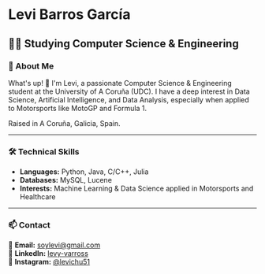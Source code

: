 # Levi Barros García
## 🧑‍🎓 Studying Computer Science & Engineering

### 🚀 About Me
What's up! 👋 I'm Levi, a passionate Computer Science & Engineering student at the University of A Coruña (UDC). I have a deep interest in Data Science, Artificial Intelligence, and Data Analysis, especially when applied to Motorsports like MotoGP and Formula 1.

Raised in A Coruña, Galicia, Spain.

---

### 🛠️ Technical Skills
- **Languages:** Python, Java, C/C++, Julia
- **Databases:** MySQL, Lucene
- **Interests:** Machine Learning & Data Science applied in Motorsports and Healthcare

---

### 📫 Contact
📧 **Email:** [soylevi@gmail.com](mailto:soylevi@gmail.com)  
📎 **LinkedIn:** [levy-varross](https://www.linkedin.com/in/levi-barros-garc%C3%ADa-827b23330/)  
📸 **Instagram:** [@levichu51](https://www.instagram.com/levichuu51/)  
